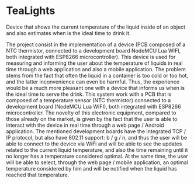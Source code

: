 # TeaLights
Device that shows the current temperature of the liquid inside of an object and also estimates when is the ideal time to drink it.

The project consist in the implementation of a device (PCB composed of a NTC thermistor, connected to a development board NodeMCU Lua WIFI, both integrated with ESP8266 microcontroller). This device is used for measuring and informing the user about the temperature of liquids in real time through a web application and also a mobile application. The problem stems from the fact that often the liquid in a container is too cold or too hot, and the latter inconvenience can even be harmful. Thus, the experience would be a much more pleasant one with a device that informs us when is the ideal time to serve the drink.
This system work with a PCB that is composed of a temperature sensor (NTC thermistor) connected to a development board (NodeMCU Lua WIFI), both integrated with ESP8266 microcontroller. The novelty of this electronic equipment, compared to those already on the market, is given by the fact that the user is able to interact with the device in real time through a web page / Android application. The mentioned development boards have the integrated TCP / IP protocol, but also have 802.11 support: b / g / n, and thus the user will be able to connect to the device via WiFi and will be able to see the updates related to the current liquid temperature, and also the time remaining until it no longer has a temperature considered optimal. At the same time, the user will be able to select, through the web page / mobile application, an optimal temperature considered by him and will be notified when the liquid has reached that temperature.
